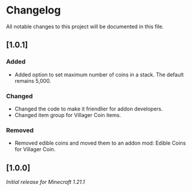 # Changelog

All notable changes to this project will be documented in this file.

## [1.0.1]

### Added

- Added option to set maximum number of coins in a stack. The default remains 5,000.

### Changed

- Changed the code to make it friendlier for addon developers.
- Changed item group for Villager Coin items.

### Removed

- Removed edible coins and moved them to an addon mod: Edible Coins for Villager Coin.

## [1.0.0]

_Initial release for Minecraft 1.21.1_